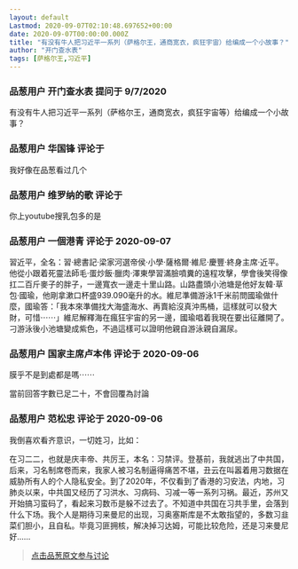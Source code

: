 ```yaml
---
layout: default
Lastmod: 2020-09-07T02:10:48.697652+00:00
date: 2020-09-07T00:00:00.000Z
title: "有没有牛人把习近平一系列（萨格尔王，通商宽衣，疯狂宇宙）给编成一个小故事？"
author: "开门查水表"
tags: [萨格尔王,习近平]
---
```



### 品葱用户 **开门查水表** 提问于 9/7/2020
    
有没有牛人把习近平一系列（萨格尔王，通商宽衣，疯狂宇宙等）给编成一个小故事？
    
                

### 品葱用户 **华国锋** 评论于 
        
我好像在品葱看过几个
        
                

### 品葱用户 **维罗纳的歌** 评论于 
        
你上youtube搜乳包多的是
        
                

### 品葱用户 **一個港青** 评论于 2020-09-07
        
習近平，全名：習·總書記·梁家河選帝侯·小學·薩格爾·維尼·慶豐·終身主席·近平。他從小跟着死靈法師毛·蛋炒飯·臘肉·澤東學習滿臉噴糞的遠程攻擊，學會後笑得像扛二百斤麥子的胖子，一邊寬衣一邊走十里山路。山路盡頭小池塘是他好友韓·草包·國瑜，他剛拿漱口杯盛939.090毫升的水。維尼準備游泳1千米前問國瑜做什麼，國瑜答：「我本來準備找大海盛海水、再賣給沒真沖馬桶，這樣就可以發大財，可惜⋯⋯」維尼解釋海在瘋狂宇宙的另一邊，國瑜唱着我現在要出征離開了。刁游泳後小池塘變成紫色，不過這樣可以證明他親自游泳親自漏尿。
        
                

### 品葱用户 **国家主席卢本伟** 评论于 2020-09-06
        
膜乎不是到處都是嗎⋯⋯  
  
當前回答字數已足二十，不會回覆為討論
        
                

### 品葱用户 **范松忠** 评论于 2020-09-06
        
我倒喜欢看齐意识，一切姓习，比如：  
  
在习二二，也就是庆丰帝、共厉王，本名：习禁评。登基前，我就逃出了中共国，后来，习名制席卷而来，我家人被习名制逼得痛苦不堪，丑云在叫嚣着用习数据在威胁所有人的个人隐私安全。到了2020年，不仅看到了香港的习安法，内地，习肺炎以来，中共国又经历了习洪水、习病码、习减一等一系列习祸。最近，苏州又开始搞习蛮码了，看起来习数币是躲不过去了。不知道中共国在习共手里，会落到什么下场。我个人是期待习来曼尼的出现，习奥塞斯库是不太敢指望的，多数习韭菜们胆小，且自私。毕竟习匪拥核，解决掉习达姆，可能比较危险，还是习来曼尼好……
        
                





> [点击品葱原文参与讨论](https://pincong.rocks/question/30683)

